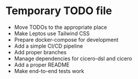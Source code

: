 # Temporary TODO file

- Move TODOs to the appropriate place
- Make Leptos use Tailwind CSS
- Prepare docker-compose for development
- Add a simple CI/CD pipeline
- Add proper branches
- Manage dependencies for cicero-dsl and cicero
- Add a proper README
- Make end-to-end tests work
